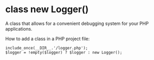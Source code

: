 # class **new Logger()**
A class that allows for a convenient debugging system for your PHP applications.



How to add a class in a PHP project file:
```
include_once(__DIR__.'/logger.php');
$logger = !empty($logger) ? $logger : new Logger();
```
